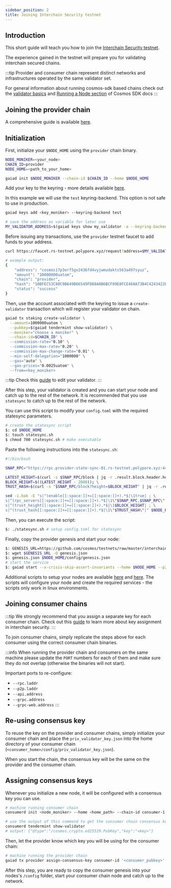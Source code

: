 ```yaml
---
sidebar_position: 2
title: Joining Interchain Security testnet
---
```


## Introduction

This short guide will teach you how to join the [Interchain Security testnet](https://github.com/cosmos/testnets/tree/master/interchain-security).

The experience gained in the testnet will prepare you for validating interchain secured chains.

:::tip
Provider and consumer chain represent distinct networks and infrastructures operated by the same validator set.

For general information about running cosmos-sdk based chains check out the [validator basics](https://hub.cosmos.network/main/validators/validator-setup) and [Running a Node section](https://docs.cosmos.network/main/run-node/run-node) of Cosmos SDK docs
:::

## Joining the provider chain

A comprehensive guide is available [here](https://github.com/cosmos/testnets/tree/master/interchain-security/provider).

## Initialization

First, initialize your `$NODE_HOME` using the `provider` chain binary.

```bash
NODE_MONIKER=<your_node>
CHAIN_ID=provider
NODE_HOME=<path_to_your_home>

gaiad init $NODE_MONIKER --chain-id $CHAIN_ID --home $NODE_HOME
```

Add your key to the keyring - more details available [here](https://docs.cosmos.network/main/run-node/keyring).

In this example we will use the `test` keyring-backend. This option is not safe to use in production.

```bash
gaiad keys add <key_moniker> --keyring-backend test

# save the address as variable for later use
MY_VALIDATOR_ADDRESS=$(gaiad keys show my_validator -a --keyring-backend test)
```

Before issuing any transactions, use the `provider` testnet faucet to add funds to your address.

```bash
curl https://faucet.rs-testnet.polypore.xyz/request?address=$MY_VALIDATOR_ADDRESS&chain=provider

# example output:
{
    "address": "cosmos17p3erf5gv2436fd4vyjwmudakts563a497syuz",
    "amount": "10000000uatom",
    "chain": "provider",
    "hash": "10BFEC53C80C9B649B66549FD88A0B6BCF09E8FCE468A73B4C4243422E724985",
    "status": "success"
}
```

Then, use the account associated with the keyring to issue a `create-validator` transaction which will register your validator on chain.

```bash
gaiad tx staking create-validator \
  --amount=1000000uatom \
  --pubkey=$(gaiad tendermint show-validator) \
  --moniker="choose a moniker" \
  --chain-id=$CHAIN_ID" \
  --commission-rate="0.10" \
  --commission-max-rate="0.20" \
  --commission-max-change-rate="0.01" \
  --min-self-delegation="1000000" \
  --gas="auto" \
  --gas-prices="0.0025uatom" \
  --from=<key_moniker>
```

:::tip
Check this [guide](https://hub.cosmos.network/main/validators/validator-setup#edit-validator-description) to edit your validator.
:::

After this step, your validator is created and you can start your node and catch up to the rest of the network. It is recommended that you use `statesync` to catch up to the rest of the network.

You can use this script to modify your `config.toml` with the required statesync parameters.

```bash
# create the statesync script
$: cd $NODE_HOME
$: touch statesync.sh
$ chmod 700 statesync.sh # make executable
```

Paste the following instructions into the `statesync.sh`:

```bash
#!/bin/bash

SNAP_RPC="https://rpc.provider-state-sync-01.rs-testnet.polypore.xyz:443"

LATEST_HEIGHT=$(curl -s $SNAP_RPC/block | jq -r .result.block.header.height); \
BLOCK_HEIGHT=$((LATEST_HEIGHT - 2000)); \
TRUST_HASH=$(curl -s "$SNAP_RPC/block?height=$BLOCK_HEIGHT" | jq -r .result.block_id.hash)

sed -i.bak -E "s|^(enable[[:space:]]+=[[:space:]]+).*$|\1true| ; \
s|^(rpc_servers[[:space:]]+=[[:space:]]+).*$|\1\"$SNAP_RPC,$SNAP_RPC\"| ; \
s|^(trust_height[[:space:]]+=[[:space:]]+).*$|\1$BLOCK_HEIGHT| ; \
s|^(trust_hash[[:space:]]+=[[:space:]]+).*$|\1\"$TRUST_HASH\"|" $NODE_HOME/config/config.toml
```

Then, you can execute the script:

```bash
$: ./statesync.sh # setup config.toml for statesync
```

Finally, copy the provider genesis and start your node:

```bash
$: GENESIS_URL=https://github.com/cosmos/testnets/raw/master/interchain-security/provider/provider-genesis.json
$: wget $GENESIS_URL -O genesis.json
$: genesis.json $NODE_HOME/config/genesis.json
# start the service
$: gaiad start --x-crisis-skip-assert-invariants --home $NODE_HOME --p2p.seeds="08ec17e86dac67b9da70deb20177655495a55407@provider-seed-01.rs-testnet.polypore.xyz:26656,4ea6e56300a2f37b90e58de5ee27d1c9065cf871@provider-seed-02.rs-testnet.polypore.xyz:26656"
```

Additional scripts to setup your nodes are available [here](https://github.com/cosmos/testnets/blob/master/interchain-security/provider/join-ics-provider.sh) and [here](https://github.com/cosmos/testnets/blob/master/interchain-security/provider/join-ics-provider-cv.sh). The scripts will configure your node and create the required services - the scripts only work in linux environments.

## Joining consumer chains

:::tip
We strongly recommend that you assign a separate key for each consumer chain.
Check out this [guide](../features/key-assignment.md) to learn more about key assignment in interchain security.
:::

To join consumer chains, simply replicate the steps above for each consumer using the correct consumer chain binaries.

:::info
When running the provider chain and consumers on the same machine please update the `PORT` numbers for each of them and make sure they do not overlap (otherwise the binaries will not start).

Important ports to re-configure:

- `--rpc.laddr`
- `--p2p.laddr`
- `--api.address`
- `--grpc.address`
- `--grpc-web.address`
:::

## Re-using consensus key

To reuse the key on the provider and consumer chains, simply initialize your consumer chain and place the `priv_validator_key.json` into the home directory of your consumer chain (`<consumer_home>/config/priv_validator_key.json`).

When you start the chain, the consensus key will be the same on the provider and the consumer chain.

## Assigning consensus keys

Whenever you initialize a new node, it will be configured with a consensus key you can use.

```bash
# machine running consumer chain
consumerd init <node_moniker> --home <home_path> --chain-id consumer-1

# use the output of this command to get the consumer chain consensus key
consumerd tendermint show-validator
# output: {"@type":"/cosmos.crypto.ed25519.PubKey","key":"<key>"}
```

Then, let the provider know which key you will be using for the consumer chain:

```bash
# machine running the provider chain
gaiad tx provider assign-consensus-key consumer-id '<consumer_pubkey>' --from <key_moniker> --home $NODE_HOME --gas 900000 -b sync -y -o json
```

After this step, you are ready to copy the consumer genesis into your nodes's `/config` folder, start your consumer chain node and catch up to the network.
